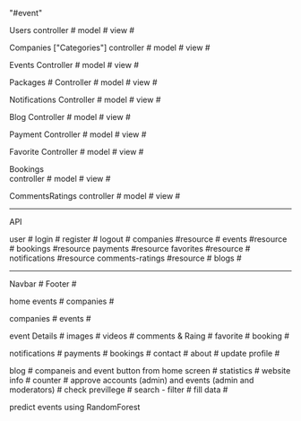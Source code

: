"#event" 

Users
    controller #
    model  #
    view  #

Companies ["Categories"]
    controller #
    model #
    view #

Events
    Controller #
    model #
    view #

Packages #
    Controller #
    model #
    view #

Notifications
    Controller #
    model #
    view #

Blog
    Controller #
    model #
    view #

Payment
    Controller #
    model #
    view #

Favorite
    Controller #
    model #
    view #

Bookings  
    controller #
    model #
    view #


CommentsRatings 
    controller #
    model #
    view #

--------------------------------------

API

user #
login #
register #
logout #
companies #resource #
events #resource #
bookings #resource
payments #resource
favorites #resource #
notifications #resource
comments-ratings #resource #
blogs #

--------------------------------------
Navbar #
Footer #

home 
    events #
    companies #

companies #
events #

event 
    Details #
    images #
    videos #
    comments  & Raing #
    favorite #
    booking #

notifications #
payments #
bookings #
contact #
about #
update profile #

blog #
companeis and event button from home screen #
statistics  #
website info #
counter #
approve accounts (admin)  and events (admin and moderators) #
check previllege #
search - filter #
fill data #

predict events using RandomForest

